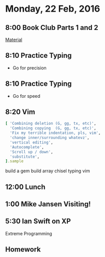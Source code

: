 Monday, 22 Feb, 2016
====================


8:00 Book Club Parts 1 and 2
----------------------------

[Material](https://github.com/CodePlatoon/curriculum/blob/master/phase1/book_club.md)



8:10 Practice Typing
--------------------

* Go for precision


8:10 Practice Typing
--------------------

* Go for speed

8:20 Vim
--------

```ruby
[ 'Combining deletion (G, gg, tx, etc)',
  'Combining copying  (G, gg, tx, etc)',
  'Fix my terrible indentation, pls, vim',
  'change inner/surrounding whatevz',
  'vertical editing',
  'Autocomplete',
  'Scroll up / down',
  'substitute',
].sample
```

build a gem
build array
chisel
typing
vim

12:00 Lunch
-----------

1:00 Mike Jansen Visiting!
--------------------------

5:30 Ian Swift on XP
--------------------

Extreme Programming

Homework
--------
